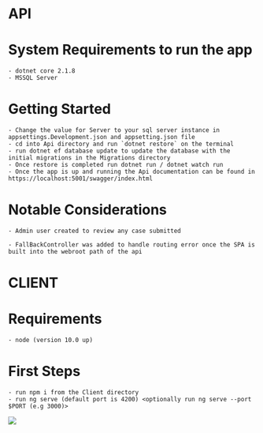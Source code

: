# API

# System Requirements to run the app
    - dotnet core 2.1.8
    - MSSQL Server

# Getting Started
    - Change the value for Server to your sql server instance in appsettings.Development.json and appsetting.json file
    - cd into Api directory and run `dotnet restore` on the terminal
    - run dotnet ef database update to update the database with the initial migrations in the Migrations directory
    - Once restore is completed run dotnet run / dotnet watch run
    - Once the app is up and running the Api documentation can be found in https://localhost:5001/swagger/index.html

# Notable Considerations
    - Admin user created to review any case submitted 

    - FallBackController was added to handle routing error once the SPA is built into the webroot path of the api

# CLIENT

# Requirements
    - node (version 10.0 up)

# First Steps
    - run npm i from the Client directory
    - run ng serve (default port is 4200) <optionally run ng serve --port $PORT (e.g 3000)>
![](CaseManGif.gif?raw=true)
